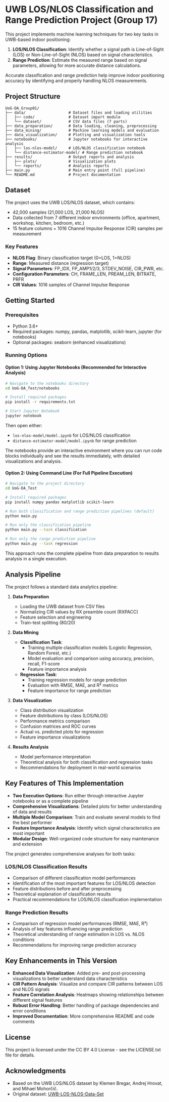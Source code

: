 # UWB LOS/NLOS Classification and Range Prediction Project (Group 17)

This project implements machine learning techniques for two key tasks in UWB-based indoor positioning:

1. **LOS/NLOS Classification**: Identify whether a signal path is Line-of-Sight (LOS) or Non-Line-of-Sight (NLOS) based on signal characteristics.
2. **Range Prediction**: Estimate the measured range based on signal parameters, allowing for more accurate distance calculations.

Accurate classification and range prediction help improve indoor positioning accuracy by identifying and properly handling NLOS measurements.

## Project Structure

```
UoG-DA_Group01/
├── data/                   # Dataset files and loading utilities
│   ├── code/               # Dataset import module
│   └── dataset/            # CSV data files (7 parts)
├── data_preparation/       # Data loading, cleaning, preprocessing
├── data_mining/            # Machine learning models and evaluation
├── data_visualization/     # Plotting and visualization tools
├── notebooks/              # Jupyter notebooks for interactive analysis
│   ├── los-nlos-model/     # LOS/NLOS classification notebook
│   └── distance-estimator-model/ # Range prediction notebook
├── results/                # Output reports and analysis
│   ├── plots/              # Visualization plots
│   └── reports/            # Analysis reports
├── main.py                 # Main entry point (full pipeline)
└── README.md               # Project documentation
```

## Dataset

The project uses the UWB LOS/NLOS dataset, which contains:
- 42,000 samples (21,000 LOS, 21,000 NLOS)
- Data collected from 7 different indoor environments (office, apartment, workshop, kitchen, bedroom, etc.)
- 15 feature columns + 1016 Channel Impulse Response (CIR) samples per measurement

### Key Features
- **NLOS Flag**: Binary classification target (0=LOS, 1=NLOS)
- **Range**: Measured distance (regression target)
- **Signal Parameters**: FP_IDX, FP_AMP1/2/3, STDEV_NOISE, CIR_PWR, etc.
- **Configuration Parameters**: CH, FRAME_LEN, PREAM_LEN, BITRATE, PRFR
- **CIR Values**: 1016 samples of Channel Impulse Response

## Getting Started

### Prerequisites

- Python 3.6+
- Required packages: numpy, pandas, matplotlib, scikit-learn, jupyter (for notebooks)
- Optional packages: seaborn (enhanced visualizations)

### Running Options

#### Option 1: Using Jupyter Notebooks (Recommended for Interactive Analysis)

```bash
# Navigate to the notebooks directory
cd UoG-DA_Test/notebooks

# Install required packages
pip install -r requirements.txt

# Start Jupyter Notebook
jupyter notebook
```

Then open either:
- `los-nlos-model/model.ipynb` for LOS/NLOS classification
- `distance-estimator-model/model.ipynb` for range prediction

The notebooks provide an interactive environment where you can run code blocks individually and see the results immediately, with detailed visualizations and analysis.

#### Option 2: Using Command Line (For Full Pipeline Execution)

```bash
# Navigate to the project directory
cd UoG-DA_Test

# Install required packages
pip install numpy pandas matplotlib scikit-learn

# Run both classification and range prediction pipelines (default)
python main.py

# Run only the classification pipeline
python main.py --task classification

# Run only the range prediction pipeline
python main.py --task regression
```

This approach runs the complete pipeline from data preparation to results analysis in a single execution.

## Analysis Pipeline

The project follows a standard data analytics pipeline:

1. **Data Preparation**
   - Loading the UWB dataset from CSV files
   - Normalizing CIR values by RX preamble count (RXPACC)
   - Feature selection and engineering
   - Train-test splitting (80/20)

2. **Data Mining**
   - **Classification Task**:
     - Training multiple classification models (Logistic Regression, Random Forest, etc.)
     - Model evaluation and comparison using accuracy, precision, recall, F1-score
     - Feature importance analysis
   - **Regression Task**:
     - Training regression models for range prediction
     - Evaluation with RMSE, MAE, and R² metrics
     - Feature importance for range prediction

3. **Data Visualization**
   - Class distribution visualization
   - Feature distributions by class (LOS/NLOS)
   - Performance metrics comparison
   - Confusion matrices and ROC curves
   - Actual vs. predicted plots for regression
   - Feature importance visualizations

4. **Results Analysis**
   - Model performance interpretation
   - Theoretical analysis for both classification and regression tasks
   - Recommendations for deployment in real-world scenarios

## Key Features of This Implementation

- **Two Execution Options**: Run either through interactive Jupyter notebooks or as a complete pipeline
- **Comprehensive Visualizations**: Detailed plots for better understanding of data and results
- **Multiple Model Comparison**: Train and evaluate several models to find the best performer
- **Feature Importance Analysis**: Identify which signal characteristics are most important
- **Modular Design**: Well-organized code structure for easy maintenance and extension

The project generates comprehensive analyses for both tasks:

### LOS/NLOS Classification Results
- Comparison of different classification model performances
- Identification of the most important features for LOS/NLOS detection
- Feature distributions before and after preprocessing
- Theoretical explanation of classification results
- Practical recommendations for LOS/NLOS classification implementation

### Range Prediction Results
- Comparison of regression model performances (RMSE, MAE, R²)
- Analysis of key features influencing range prediction
- Theoretical understanding of range estimation in LOS vs. NLOS conditions
- Recommendations for improving range prediction accuracy

## Key Enhancements in This Version

- **Enhanced Data Visualization**: Added pre- and post-processing visualizations to better understand data characteristics
- **CIR Pattern Analysis**: Visualize and compare CIR patterns between LOS and NLOS signals
- **Feature Correlation Analysis**: Heatmaps showing relationships between different signal features
- **Robust Error Handling**: Better handling of package dependencies and error conditions
- **Improved Documentation**: More comprehensive README and code comments

## License

This project is licensed under the CC BY 4.0 License - see the LICENSE.txt file for details.

## Acknowledgments

- Based on the UWB LOS/NLOS dataset by Klemen Bregar, Andrej Hrovat, and Mihael Mohorčič.
- Original dataset: [UWB-LOS-NLOS-Data-Set](https://github.com/ewine-project/UWB-LOS-NLOS-Data-Set)
